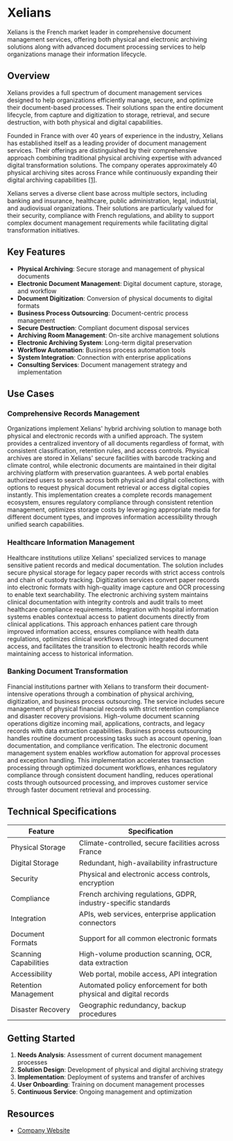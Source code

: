 # Xelians

Xelians is the French market leader in comprehensive document management services, offering both physical and electronic archiving solutions along with advanced document processing services to help organizations manage their information lifecycle.

## Overview

Xelians provides a full spectrum of document management services designed to help organizations efficiently manage, secure, and optimize their document-based processes. Their solutions span the entire document lifecycle, from capture and digitization to storage, retrieval, and secure destruction, with both physical and digital capabilities.

Founded in France with over 40 years of experience in the industry, Xelians has established itself as a leading provider of document management services. Their offerings are distinguished by their comprehensive approach combining traditional physical archiving expertise with advanced digital transformation solutions. The company operates approximately 40 physical archiving sites across France while continuously expanding their digital archiving capabilities [[1]](https://montefiore.eu/en/portfolio/xelians/).

Xelians serves a diverse client base across multiple sectors, including banking and insurance, healthcare, public administration, legal, industrial, and audiovisual organizations. Their solutions are particularly valued for their security, compliance with French regulations, and ability to support complex document management requirements while facilitating digital transformation initiatives.

## Key Features

- **Physical Archiving**: Secure storage and management of physical documents
- **Electronic Document Management**: Digital document capture, storage, and workflow
- **Document Digitization**: Conversion of physical documents to digital formats
- **Business Process Outsourcing**: Document-centric process management
- **Secure Destruction**: Compliant document disposal services
- **Archiving Room Management**: On-site archive management solutions
- **Electronic Archiving System**: Long-term digital preservation
- **Workflow Automation**: Business process automation tools
- **System Integration**: Connection with enterprise applications
- **Consulting Services**: Document management strategy and implementation

## Use Cases

### Comprehensive Records Management

Organizations implement Xelians' hybrid archiving solution to manage both physical and electronic records with a unified approach. The system provides a centralized inventory of all documents regardless of format, with consistent classification, retention rules, and access controls. Physical archives are stored in Xelians' secure facilities with barcode tracking and climate control, while electronic documents are maintained in their digital archiving platform with preservation guarantees. A web portal enables authorized users to search across both physical and digital collections, with options to request physical document retrieval or access digital copies instantly. This implementation creates a complete records management ecosystem, ensures regulatory compliance through consistent retention management, optimizes storage costs by leveraging appropriate media for different document types, and improves information accessibility through unified search capabilities.

### Healthcare Information Management

Healthcare institutions utilize Xelians' specialized services to manage sensitive patient records and medical documentation. The solution includes secure physical storage for legacy paper records with strict access controls and chain of custody tracking. Digitization services convert paper records into electronic formats with high-quality image capture and OCR processing to enable text searchability. The electronic archiving system maintains clinical documentation with integrity controls and audit trails to meet healthcare compliance requirements. Integration with hospital information systems enables contextual access to patient documents directly from clinical applications. This approach enhances patient care through improved information access, ensures compliance with health data regulations, optimizes clinical workflows through integrated document access, and facilitates the transition to electronic health records while maintaining access to historical information.

### Banking Document Transformation

Financial institutions partner with Xelians to transform their document-intensive operations through a combination of physical archiving, digitization, and business process outsourcing. The service includes secure management of physical financial records with strict retention compliance and disaster recovery provisions. High-volume document scanning operations digitize incoming mail, applications, contracts, and legacy records with data extraction capabilities. Business process outsourcing handles routine document processing tasks such as account opening, loan documentation, and compliance verification. The electronic document management system enables workflow automation for approval processes and exception handling. This implementation accelerates transaction processing through optimized document workflows, enhances regulatory compliance through consistent document handling, reduces operational costs through outsourced processing, and improves customer service through faster document retrieval and processing.

## Technical Specifications

| Feature | Specification |
|---------|---------------|
| Physical Storage | Climate-controlled, secure facilities across France |
| Digital Storage | Redundant, high-availability infrastructure |
| Security | Physical and electronic access controls, encryption |
| Compliance | French archiving regulations, GDPR, industry-specific standards |
| Integration | APIs, web services, enterprise application connectors |
| Document Formats | Support for all common electronic formats |
| Scanning Capabilities | High-volume production scanning, OCR, data extraction |
| Accessibility | Web portal, mobile access, API integration |
| Retention Management | Automated policy enforcement for both physical and digital records |
| Disaster Recovery | Geographic redundancy, backup procedures |

## Getting Started

1. **Needs Analysis**: Assessment of current document management processes
2. **Solution Design**: Development of physical and digital archiving strategy
3. **Implementation**: Deployment of systems and transfer of archives
4. **User Onboarding**: Training on document management processes
5. **Continuous Service**: Ongoing management and optimization

## Resources

- [Company Website](https://www.xelians.fr/)
